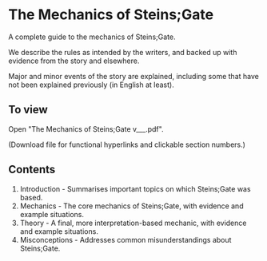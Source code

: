 # The Mechanics of Steins;Gate

A complete guide to the mechanics of Steins;Gate.

We describe the rules as intended by the writers, and backed up with evidence from the story and elsewhere.

Major and minor events of the story are explained, including some that have not been explained previously (in English at least).




## To view
Open "The Mechanics of Steins;Gate v___.pdf".

(Download file for functional hyperlinks and clickable section numbers.)



## Contents

1. Introduction - Summarises important topics on which Steins;Gate was based.
2. Mechanics - The core mechanics of Steins;Gate, with evidence and example situations.
3. Theory - A final, more interpretation-based mechanic, with evidence and example situations. 
4. Misconceptions - Addresses common misunderstandings about Steins;Gate.
